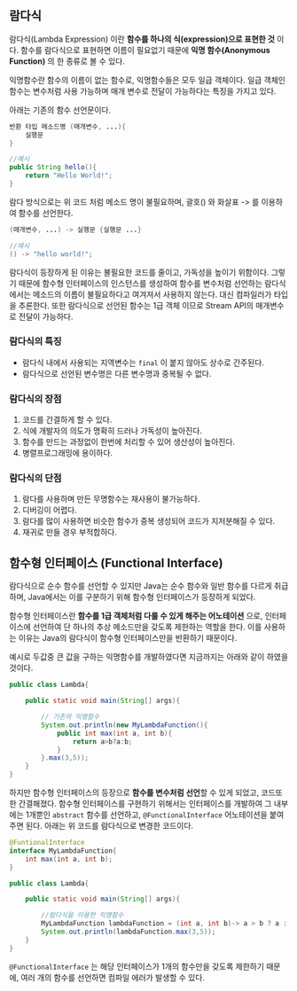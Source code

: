 ## 람다식
람다식(Lambda Expression) 이란 **함수를 하나의 식(expression)으로 표현한 것** 이다. 함수를 람다식으로 표현하면 이름이 필요없기 때문에 **익명 함수(Anonymous Function)** 의 한 종류로 볼 수 있다.

익명함수란 함수의 이름이 없는 함수로, 익명함수들은 모두 일급 객체이다. 일급 객체인 함수는 변수처럼 사용 가능하며 매개 변수로 전달이 가능하다는 특징을 가지고 있다.

아래는 기존의 함수 선언문이다.
```java
반환 타입 메소드명 (매개변수, ...){
    실행문
}

//예시
public String hello(){
    return "Hello World!";
}
```

람다 방식으로는 위 코드 처럼 메소드 명이 불필요하며, 괄호() 와 화살표 -> 를 이용하여 함수를 선언한다.
```java
(매개변수, ...) -> 실행문 {실행문 ...}

//예시
() -> "hello world!";
```

람다식이 등장하게 된 이유는 불필요한 코드를 줄이고, 가독성을 높이기 위함이다. 그렇기 때문에 함수형 인터페이스의 인스턴스를 생성하여 함수를 변수처럼 선언하는 람다식 에서는 메소드의 이름이 불필요하다고 여겨져서 사용하지 않는다. 대신 컴파일러가 타입을 추론한다. 또한 람다식으로 선언된 함수는 1급 객체 이므로 Stream API의 매개변수로 전달이 가능하다.

### 람다식의 특징
* 람다식 내에서 사용되는 지역변수는 `final` 이 붙지 않아도 상수로 간주된다.
* 람다식으로 선언된 변수명은 다른 변수명과 중복될 수 없다.

### 람다식의 장점
1. 코드를 간결하게 할 수 있다.
2. 식에 개발자의 의도가 명확히 드러나 가독성이 높아진다.
3. 함수를 만드는 과정없이 한번에 처리할 수 있어 생산성이 높아진다.
4. 병렬프로그래밍에 용이하다.

### 람다식의 단점
1. 람다를 사용하며 만든 무명함수는 재사용이 불가능하다.
2. 디버깅이 어렵다.
3. 람다를 많이 사용하면 비슷한 함수가 중복 생성되어 코드가 지저분해질 수 있다.
4. 재귀로 만들 경우 부적합하다.

## 함수형 인터페이스 (Functional Interface)
람다식으로 순수 함수를 선언할 수 있지만 Java는 순수 함수와 일반 함수를 다르게 취급하며, Java에서는 이를 구분하기 위해 함수형 인터페이스가 등장하게 되었다.

함수형 인터페이스란 **함수를 1급 객체처럼 다룰 수 있게 해주는 어노테이션** 으로, 인터페이스에 선언하여 단 하나의 추상 메소드만을 갖도록 제한하는 역할을 한다. 이를 사용하는 이유는 Java의 람다식이 함수형 인터페이스만을 반환하기 때문이다.

예시로 두값중 큰 값을 구하는 익명함수를 개발하였다면 지금까지는 아래와 같이 하였을것이다.

```java
public class Lambda{

    public static void main(String[] args){

        // 기존의 익명함수
        System.out.println(new MyLambdaFunction(){
            public int max(int a, int b){
                return a>b?a:b;
            }
        }.max(3,5));
    }
}
```

하지만 함수형 인터페이스의 등장으로 **함수를 변수처럼 선언**할 수 있게 되었고, 코드또한 간결해졌다. 함수형 인터페이스를 구현하기 위해서는 인터페이스를 개발하여 그 내부에는 1개뿐인 `abstract` 함수를 선언하고, `@FunctionalInterface` 어노테이션을 붙여주면 된다. 아래는 위 코드를 람다식으로 변경한 코드이다.

```java
@FuntionalInterface
interface MyLambdaFunction{
    int max(int a, int b);
}

public class Lambda{

    public static void main(String[] args){

        //람다식을 이용한 익명함수
        MyLambdaFunction lambdaFunction = (int a, int b)-> a > b ? a : b;
        System.out.println(lambdaFunction.max(3,5));
    }
}
```

`@FunctionalInterface` 는 해당 인터페이스가 1개의 함수만을 갖도록 제한하기 때문에, 여러 개의 함수를 선언하면 컴파일 에러가 발생할 수 있다.